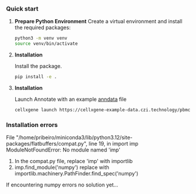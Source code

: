 ### Quick start

1. **Prepare Python Environment**
   Create a virtual environment and install the required packages:
   ```bash
   python3 -m venv venv
   source venv/bin/activate
   ```


2. **Installation**

   Install the package.

   ```bash
   pip install -e .
   ```

3. **Installation**

   Launch Annotate with an example [anndata](https://anndata.readthedocs.io/en/latest/) file

   ```bash
   cellxgene launch https://cellxgene-example-data.czi.technology/pbmc3k.h5ad
   ```

### Installation errors

File "/home/pribeiro/miniconda3/lib/python3.12/site-packages/flatbuffers/compat.py", line 19, in <module>
    import imp
ModuleNotFoundError: No module named 'imp'

1. In the compat.py file, replace 'imp' with importlib
2. imp.find_module('numpy') replace with importlib.machinery.PathFinder.find_spec('numpy')


If encountering numpy errors no solution yet...